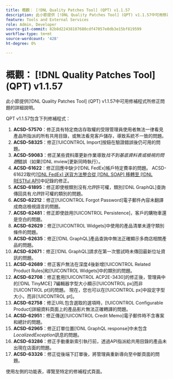 ```yaml
---
title: 概觀： [!DNL Quality Patches Tool] (QPT) v1.1.57
description: 此小節提供 [!DNL Quality Patches Tool] (QPT) v1.1.57中可用修補程式所修正問題的詳細說明。
feature: Tools and External Services
role: Admin, Developer
source-git-commit: 82b8d22438107680cdf47057e0db3e15bf819599
workflow-type: tm+mt
source-wordcount: '428'
ht-degree: 0%

---
```


# 概觀： [!DNL Quality Patches Tool] (QPT) v1.1.57

此小節提供[!DNL Quality Patches Tool] (QPT) v1.1.57中可用修補程式所修正問題的詳細說明。

QPT v1.1.57包含下列修補程式：

1. **ACSD-57570**：修正具有特定商店存取權的受限管理員使用者無法一律看見產品所指派的所有共用目錄，或無法看見客戶儲存，導致系統不一致的問題。
1. **ACSD-58325**：修正[!UICONTROL Import]按鈕在驗證錯誤後仍可用的問題。
1. **ACSD-59083**：修正某些資料庫更新作業導致&#x200B;_找不到基底資料表或檢視的問題_&#x200B;錯誤（如果[!DNL mview]更新同時執行）。
1. **ACSD-61622**：修正回應中缺少[!DNL FedEx]帳戶特定費率的問題。 ACSD-61622取代[[!DNL FedEx] 送貨方法整合從 [!DNL SOAP] 移轉至 [!DNL RESTful API]](https://experienceleague.adobe.com/en/docs/commerce-knowledge-base/kb/troubleshooting/known-issues-patches-attached/fedex-shipping-method-integration-migration-soap-restful-api)中記錄的修正。
1. **ACSD-61895**：修正即使根類別沒有&#x200B;*允許*&#x200B;許可權，類別[!DNL GraphQL]查詢傳回具有&#x200B;*允許*&#x200B;許可權的類別的問題。
1. **ACSD-62212**：修正[!UICONTROL Forgot Password]電子郵件內容未翻譯成商店檢視語言的問題。
1. **ACSD-62481**：修正即使啟用[!UICONTROL Persistence]，客戶的購物車還是空白的問題。
1. **ACSD-62629**：修正[!UICONTROL Widgets]中使用的產品清單未遵守類別條件的問題。
1. **ACSD-62635**：修正[!DNL GraphQL]產品查詢中無法正確顯示多商店相關產品的問題。
1. **ACSD-62671**：修正[!DNL GraphQL]請求在第一次嘗試時未傳回最新位址資訊的問題。
1. **ACSD-62689**：修正客戶無法在深度4後新增[!UICONTROL Related Product Rules]和[!UICONTROL Widgets]中的類別的問題。
1. **ACSD-62708**：修正套用[!UICONTROL ACP2E-3430]的修正後，管理員中的[!DNL TinyMCE] 7編輯器字型大小顯示[!UICONTROL px]而非[!UICONTROL pt]的問題。 現在，您也可以在[!UICONTROL px]中設定字型大小，而非[!UICONTROL pt]。
1. **ACSD-62758**：修正URL包含選取的選項時，[!UICONTROL Configurable Product]詳細資料頁面上的產品影片無法正確轉譯的問題。
1. **ACSD-62951**：修正傳送[!UICONTROL Credit Memo]電子郵件時不含專案和總計的問題。
1. **ACSD-62965**：修正訂單位置[!DNL GraphQL response]中未包含&#x200B;*LocalizedException*&#x200B;訊息的問題。
1. **ACSD-63286**：修正手動重新索引執行前，透過API指派給共用目錄的產品未出現在店面的問題。
1. **ACSD-63326**：修正從後端下訂單後，將管理員重新導向至中斷頁面的問題。


使用左側的功能表，導覽至特定的修補程式頁面。
